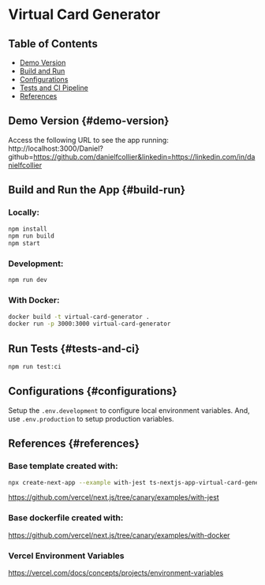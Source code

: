 # Virtual Card Generator

## Table of Contents

- [Demo Version](#demo-version)
- [Build and Run](#build-run)
- [Configurations](#configurations)
- [Tests and CI Pipeline](#tests-and-ci)
- [References](#references)

## Demo Version {#demo-version}

Access the following URL to see the app running:
http://localhost:3000/Daniel?github=https://github.com/danielfcollier&linkedin=https://linkedin.com/in/danielfcollier

## Build and Run the App {#build-run}

### Locally:

```bash
npm install
npm run build
npm start
```

### Development:

```bash
npm run dev
```

### With Docker:

```bash
docker build -t virtual-card-generator .
docker run -p 3000:3000 virtual-card-generator
```

## Run Tests {#tests-and-ci}

```bash
npm run test:ci
```

## Configurations {#configurations}

Setup the `.env.development` to configure local environment variables. And, use `.env.production` to setup production variables.

## References {#references}

### Base template created with:

```bash
npx create-next-app --example with-jest ts-nextjs-app-virtual-card-generator
```

https://github.com/vercel/next.js/tree/canary/examples/with-jest

### Base dockerfile created with:

https://github.com/vercel/next.js/tree/canary/examples/with-docker


### Vercel Environment Variables

https://vercel.com/docs/concepts/projects/environment-variables